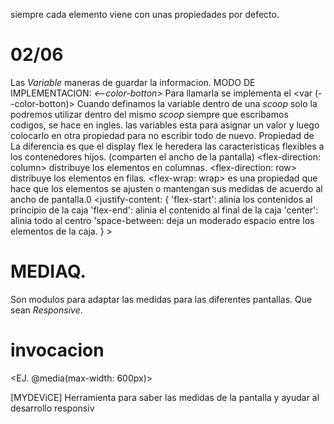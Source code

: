 siempre cada elemento viene con unas propiedades por defecto.
# 02/06
Las *Variable* maneras de guardar la informacion.
MODO DE IMPLEMENTACION: *<--color-botton>*
Para llamarla se implementa el <var (--color-botton)>
Cuando definamos la variable dentro de una *scoop*  solo la podremos utilizar dentro del mismo *scoop*
siempre que escribamos codigos, se hace en ingles.
las variables esta para asignar un valor y luego colocarlo en otra propiedad para no escribir todo de nuevo.
Propiedad de <FLEX>
La diferencia es que el display flex le heredera las caracteristicas flexibles a los contenedores hijos. 
(comparten el ancho de la pantalla)
<flex-direction: column> distribuye los elementos en columnas.
<flex-direction: row> distribuye los elementos en filas. 
<flex-wrap: wrap> es una propiedad que hace que los elementos se ajusten o mantengan sus medidas de acuerdo al ancho de pantalla.0
<justify-content: {
    'flex-start': alinia los contenidos al principio de la caja
    'flex-end': alinia el contenido al final de la caja
    'center': alinia todo al centro
    'space-between: deja un moderado espacio entre los elementos de la caja. 
} >

# MEDIAQ.
Son modulos para adaptar las medidas para las diferentes pantallas. Que sean *Responsive*.
# invocacion 
<EJ. 
@media(max-width: 600px)>

[MYDEViCE] Herramienta para saber las medidas de la pantalla y ayudar al desarrollo responsiv
